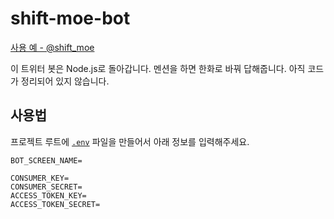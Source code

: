 # shift-moe-bot
[사용 예 - @shift_moe](https://twitter.com/shift_moe)

이 트위터 봇은 Node.js로 돌아갑니다. 멘션을 하면 한화로 바꿔 답해줍니다.
아직 코드가 정리되어 있지 않습니다.

## 사용법
프로젝트 루트에 [`.env`](https://github.com/motdotla/dotenv) 파일을 만들어서 아래 정보를 입력해주세요.

```env
BOT_SCREEN_NAME=

CONSUMER_KEY=
CONSUMER_SECRET=
ACCESS_TOKEN_KEY=
ACCESS_TOKEN_SECRET=
```
